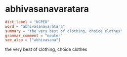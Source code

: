 # abhivasanavaratara

``` toml
dict_label = "NCPED"
word = "abhivasanavaratara"
summary = "the very best of clothing, choice clothes"
grammar_comment = "neuter"
see_also = ["abhivasana"]
```

the very best of clothing, choice clothes

